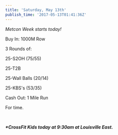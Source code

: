 ```yaml
---
title: 'Saturday, May 13th'
publish_time: '2017-05-13T01:41:36Z'
---
```


*Metcon Week starts today!*

Buy In: 1000M Row

3 Rounds of:

25-S2OH (75/55)

25-T2B

25-Wall Balls (20/14)

25-KBS's (53/35)

Cash Out: 1 Mile Run

For time.

 

***\*CrossFit Kids today at 9:30am at Louisville East.***
